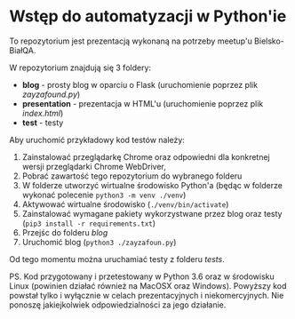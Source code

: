 # Wstęp do automatyzacji w Python'ie

To repozytorium jest prezentacją wykonaną na potrzeby meetup'u Bielsko-BiałQA.

W repozytorium znajdują się 3 foldery:
 
 * **blog** - prosty blog w oparciu o Flask (uruchomienie poprzez plik *zayzafound.py*)
 * **presentation** - prezentacja w HTML'u (uruchomienie poprzez plik *index.html*)
 * **test** - testy
 
 Aby uruchomić przykładowy kod testów należy:
 
  1. Zainstalować przeglądarkę Chrome oraz odpowiedni dla konkretnej wersji przeglądarki Chrome WebDriver,
  2. Pobrać zawartość tego repozytorium do wybranego folderu
  3. W folderze utworzyć wirtualne środowisko Python'a (będąc w folderze wykonać polecenie `python3 -m venv ./venv`)
  4. Aktywować wirtualne środowisko (`./venv/bin/activate`)
  5. Zainstalować wymagane pakiety wykorzystwane przez blog oraz testy (`pip3 install -r requirements.txt`)
  6. Przejśc do folderu *blog*
  7. Uruchomić blog (`python3 ./zayzafoun.py`)
  
 Od tego momentu można uruchamiać testy z folderu *tests*.
 
 PS. Kod przygotowany i przetestowany w Python 3.6 oraz w środowisku Linux (powinien działać również na MacOSX oraz Windows).
 Powyższy kod powstał tylko i wyłącznie w celach prezentacyjnych i niekomercyjnych.
 Nie ponoszę jakiejkolwiek odpowiedzialności za jego działanie.